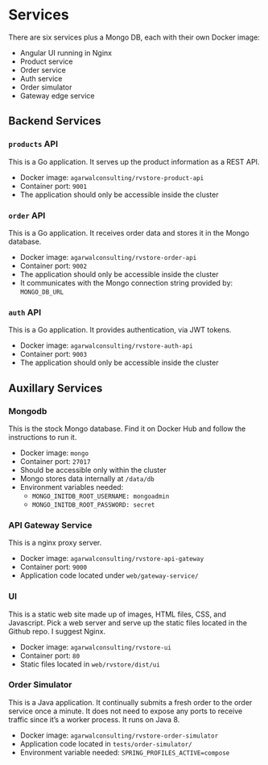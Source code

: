 # Services

There are six services plus a Mongo DB, each with their own Docker image:

- Angular UI running in Nginx
- Product service
- Order service
- Auth service
- Order simulator
- Gateway edge service

## Backend Services

### `products` API

This is a Go application. It serves up the product information as a REST API.

- Docker image: `agarwalconsulting/rvstore-product-api`
- Container port: `9001`
- The application should only be accessible inside the cluster

### `order` API

This is a Go application. It receives order data and stores it in the Mongo database.

- Docker image: `agarwalconsulting/rvstore-order-api`
- Container port: `9002`
- The application should only be accessible inside the cluster
- It communicates with the Mongo connection string provided by: `MONGO_DB_URL`

### `auth` API

This is a Go application. It provides authentication, via JWT tokens.

- Docker image: `agarwalconsulting/rvstore-auth-api`
- Container port: `9003`
- The application should only be accessible inside the cluster

## Auxillary Services

### Mongodb

This is the stock Mongo database. Find it on Docker Hub and follow the instructions to run it.

- Docker image: `mongo`
- Container port: `27017`
- Should be accessible only within the cluster
- Mongo stores data internally at `/data/db`
- Environment variables needed:
  - `MONGO_INITDB_ROOT_USERNAME: mongoadmin`
  - `MONGO_INITDB_ROOT_PASSWORD: secret`

### API Gateway Service

This is a nginx proxy server.

- Docker image: `agarwalconsulting/rvstore-api-gateway`
- Container port: `9000`
- Application code located under `web/gateway-service/`

### UI

This is a static web site made up of images, HTML files, CSS, and Javascript. Pick a web server and serve up the static files located in the Github repo. I suggest Nginx.

- Docker image: `agarwalconsulting/rvstore-ui`
- Container port: `80`
- Static files located in `web/rvstore/dist/ui`

### Order Simulator

This is a Java application. It continually submits a fresh order to the order service once a minute. It does not need to expose any ports to receive traffic since it’s a worker process. It runs on Java 8.

- Docker image: `agarwalconsulting/rvstore-order-simulator`
- Application code located in `tests/order-simulator/`
- Environment variable needed: `SPRING_PROFILES_ACTIVE=compose`
